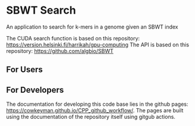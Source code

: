 # SBWT Search

An application to search for k-mers in a genome given an SBWT index

The CUDA search function is based on this repository: <https://version.helsinki.fi/harrikah/gpu-computing>
The API is based on this repository: <https://github.com/algbio/SBWT>

## For Users

## For Developers

The documentation for developing this code base lies in the github pages: <https://cowkeyman.github.io/CPP_github_workflow/>. The pages are built using the documentation of the repository itself using gitgub actions.
